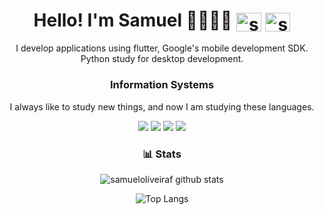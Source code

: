 <h1 align="center">Hello! I'm Samuel 👩🏻‍💻👋 <a href="https://www.linkedin.com/in/samuel-fernandes-400587182/" target="blank"><img align="center" src="https://cdn.jsdelivr.net/npm/simple-icons@3.0.1/icons/linkedin.svg" alt="samueloliveira1b" height="30" width="40" /></a>
<a href="https://www.instagram.com/samueloliveira1b/" target="blank"><img align="center" src="https://cdn.jsdelivr.net/npm/simple-icons@3.0.1/icons/instagram.svg" alt="samuel-fernandes-400587182" height="30" width="40" /></a>
</h1> 

<div align="center">
I develop applications using flutter, Google's mobile development SDK. Python study for desktop development.

### Information Systems
I always like to study new things, and now I am studying these languages.

![](https://img.shields.io/badge/-flutter-02569B?style=flat-square&logo=flutter)
![](https://img.shields.io/badge/-dart-0175C2?style=flat-square&logo=dart)
![](https://img.shields.io/badge/-node-000000?logoColor=white&style=flat-square&logo=node.js)
![](https://img.shields.io/badge/-python-0C9D58?logoColor=white&style=flat-square&logo=python)



### 📊 Stats

![samueloliveiraf github stats](https://github-readme-stats.vercel.app/api?username=samueloliveiraf&show_icons=true&title_color=fff&icon_color=79ff97&text_color=9f9f9f&bg_color=151515&layout=compact)

![Top Langs](https://github-readme-stats.vercel.app/api/top-langs/?username=samueloliveiraf&show_icons=true&show_icons=true&title_color=fff&icon_color=79ff97&text_color=9f9f9f&bg_color=151515&hide=php,css,shell,html&layout=compact)
</div>


